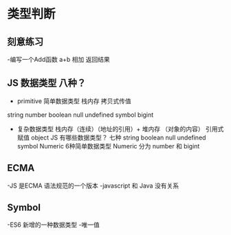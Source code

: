 # 类型判断
## 刻意练习
-编写一个Add函数 a+b 相加 返回结果

## JS 数据类型 八种？
- primitive 简单数据类型 栈内存
    拷贝式传值

string number boolean null undefined symbol bigint
- 复杂数据类型 栈内存（连续）（地址的引用）+ 堆内存 （对象的内容）
    引用式赋值
object
JS 有哪些数据类型？
七种
string  boolean null undefined symbol Numeric 6种简单数据类型 Numeric 分为 number 和 bigint
## ECMA 
-JS 是ECMA 语法规范的一个版本
-javascript 和 Java 没有关系

## Symbol
-ES6 新增的一种数据类型
-唯一值